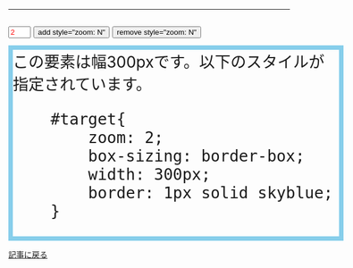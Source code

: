 <style>
html,body{
    margin:0;
}
body{
    padding: 15px;
    background: url(bg50px.gif) repeat 15px 15px;
}
#ctrl{
    height: 50px;
    font-size: 18px;
    line-height: 50px;
}
#zoomVal{
    width: 3em;
    color: red;
}
#target{
    zoom: 2;
    box-sizing: border-box;
    width: 300px;
    border: 4px solid skyblue;
}
</style>
<script>
function addZoom(){
    var tar = document.getElementById('target');
    var val = document.getElementById('zoomVal').value;
    tar.style.zoom = val;
}

function removeZoom(){
    var tar = document.getElementById('target');
    tar.style.zoom = '';
}
</script>

---

<div id="ctrl">
    <input type="number" id="zoomVal" value="2">
    <button onclick="addZoom();">add style="zoom: N"</button>
    <button onclick="removeZoom();">remove style="zoom: N"</button>
</div>
<div id="target">
    <div>この要素は幅300pxです。以下のスタイルが指定されています。</div>
    <xmp>    #target{
        zoom: 2;
        box-sizing: border-box;
        width: 300px;
        border: 1px solid skyblue;
    }</xmp>
</div>
<p><a href="http://dskd.jp/archives/50.html">記事に戻る</a></p>